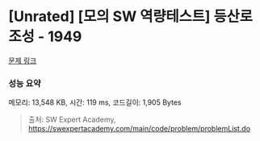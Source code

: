 # [Unrated] [모의 SW 역량테스트] 등산로 조성 - 1949 

[문제 링크](https://swexpertacademy.com/main/code/problem/problemDetail.do?contestProbId=AV5PoOKKAPIDFAUq) 

### 성능 요약

메모리: 13,548 KB, 시간: 119 ms, 코드길이: 1,905 Bytes



> 출처: SW Expert Academy, https://swexpertacademy.com/main/code/problem/problemList.do